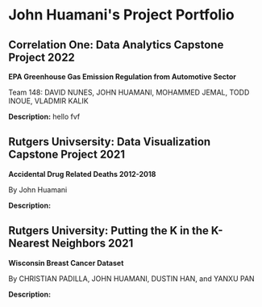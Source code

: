 # John Huamani's Project Portfolio

## Correlation One: Data Analytics Capstone Project 2022

**EPA Greenhouse Gas Emission Regulation from Automotive Sector**

Team 148: DAVID NUNES, JOHN HUAMANI, MOHAMMED JEMAL, TODD INOUE, VLADMIR KALIK

**Description:** hello
fvf

## Rutgers Univsersity: Data Visualization Capstone Project 2021

**Accidental Drug Related Deaths 2012-2018**

By John Huamani

**Description:**

## Rutgers University: Putting the K in the K-Nearest Neighbors 2021

**Wisconsin Breast Cancer Dataset**

By CHRISTIAN PADILLA, JOHN HUAMANI, DUSTIN HAN, and YANXU PAN

**Description:**
